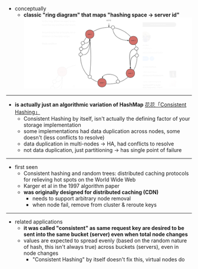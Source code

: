 - conceptually
   - **classic "ring diagram" that maps "hashing space -> server id"**
     ![](__imgs/Consistent%20Hashing%20>%20what%20is%20consistent%20hashin-0225005019.png)
     
---

- **is actually just an algorithmic variation of HashMap** [花花「Consistent Hashing」](Consistent%20Hashing%20>%20參考資料.md)
   - Consistent Hashing by itself, isn't actually the defining factor of your storage implementation
   - some implementations had data duplication across nodes, some doesn't (less conflicts to resolve)
   - data duplication in multi-nodes -> HA, had conflicts to resolve
   - not data duplication, just partitioning -> has single point of failure

---

- first seen
   - Consistent hashing and random trees: distributed caching protocols for relieving hot spots on the World Wide Web
   - Karger et al in the 1997 algorithm paper
   - **was originally designed for distributed caching (CDN)**
      - needs to support arbitrary node removal
      - when node fail, remove from cluster & reroute keys

---

- related applications
   - **it was called "consistent" as same request key are desired to be sent into the same bucket (server) even when total node changes**
   - values are expected to spread evenly (based on the random nature of hash, this isn't always true) across buckets (servers), even in node changes
      - "Consistent Hashing" by itself doesn't fix this, virtual nodes do